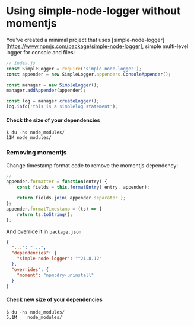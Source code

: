 # Using simple-node-logger without momentjs

You've created a minimal project that uses [simple-node-logger][https://www.npmjs.com/package/simple-node-logger], simple multi-level logger for console and files:

```javascript
// index.js
const SimpleLogger = require('simple-node-logger');
const appender = new SimpleLogger.appenders.ConsoleAppender();

const manager = new SimpleLogger();
manager.addAppender(appender);

const log = manager.createLogger();
log.info('this is a simplelog statement');
````

#### Сheck the size of your dependencies

	$ du -hs node_modules/
	11M	node_modules/

### Removing momentjs

Change timestamp format code to remove the momentjs dependency:

```javascript
// 
appender.formatter = function(entry) {
    const fields = this.formatEntry( entry, appender);

    return fields.join( appender.separator );
};
appender.formatTimestamp = (ts) => {
    return ts.toString();
};

```

And override it in `package.json`

```json
{
  "...": "...",
  "dependencies": {
    "simple-node-logger": "^21.8.12"
  },
  "overrides": {
    "moment": "npm:dry-uninstall"
  }
}
```

#### Сheck new size of your dependencies

	$ du -hs node_modules/
	5,1M	node_modules/
